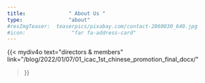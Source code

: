 ```yaml
---
title:              " About Us "
type:               "about"
#resImgTeaser:  teaserpics/pixabay.com/contact-2860030_640.jpg
#icon:               "far fa-address-card"
---
```




{{< mydiv4o text="directors & members"
link="/blog/2022/01/07/01_icac_1st_chinese_promotion_final_docx/"
>}}

